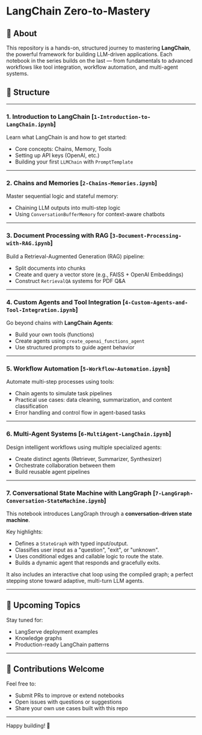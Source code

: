 # LangChain Zero-to-Mastery

## 🧠 About

This repository is a hands-on, structured journey to mastering **LangChain**, the powerful framework for building LLM-driven applications. Each notebook in the series builds on the last — from fundamentals to advanced workflows like tool integration, workflow automation, and multi-agent systems.

## 📁 Structure

---

### 1. Introduction to LangChain [`1-Introduction-to-LangChain.ipynb`]

Learn what LangChain is and how to get started:

- Core concepts: Chains, Memory, Tools
- Setting up API keys (OpenAI, etc.)
- Building your first `LLMChain` with `PromptTemplate`

---

### 2. Chains and Memories [`2-Chains-Memories.ipynb`]

Master sequential logic and stateful memory:

- Chaining LLM outputs into multi-step logic
- Using `ConversationBufferMemory` for context-aware chatbots

---

### 3. Document Processing with RAG [`3-Document-Processing-with-RAG.ipynb`]

Build a Retrieval-Augmented Generation (RAG) pipeline:

- Split documents into chunks
- Create and query a vector store (e.g., FAISS + OpenAI Embeddings)
- Construct `RetrievalQA` systems for PDF Q&A

---

### 4. Custom Agents and Tool Integration [`4-Custom-Agents-and-Tool-Integration.ipynb`]

Go beyond chains with **LangChain Agents**:

- Build your own tools (functions)
- Create agents using `create_openai_functions_agent`
- Use structured prompts to guide agent behavior

---

### 5. Workflow Automation [`5-Workflow-Automation.ipynb`]

Automate multi-step processes using tools:

- Chain agents to simulate task pipelines
- Practical use cases: data cleaning, summarization, and content classification
- Error handling and control flow in agent-based tasks

---

### 6. Multi-Agent Systems [`6-MultiAgent-LangChain.ipynb`]

Design intelligent workflows using multiple specialized agents:

- Create distinct agents (Retriever, Summarizer, Synthesizer)
- Orchestrate collaboration between them
- Build reusable agent pipelines

---

### 7. Conversational State Machine with LangGraph [`7-LangGraph-Conversation-StateMachine.ipynb`]

This notebook introduces LangGraph through a **conversation-driven state machine**.

Key highlights:

- Defines a `StateGraph` with typed input/output.
- Classifies user input as a "question", "exit", or "unknown".
- Uses conditional edges and callable logic to route the state.
- Builds a dynamic agent that responds and gracefully exits.

It also includes an interactive chat loop using the compiled graph; a perfect stepping stone toward adaptive, multi-turn LLM agents.

---

## 🚧 Upcoming Topics

Stay tuned for:

- LangServe deployment examples
- Knowledge graphs
- Production-ready LangChain patterns

---

## 🤝 Contributions Welcome

Feel free to:

- Submit PRs to improve or extend notebooks
- Open issues with questions or suggestions
- Share your own use cases built with this repo

---

Happy building! 🚀

